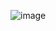 ![image](https://github.com/Ady-OZz/Mini-Project-2024/assets/140375208/060aec8e-7699-42eb-9cb3-5e737840dbbc)
